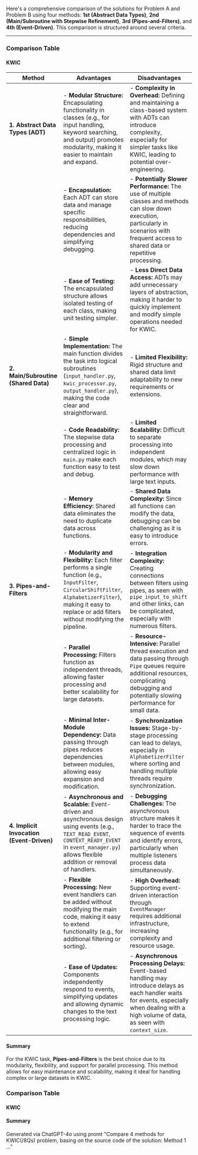 Here's a comprehensive comparison of the solutions for Problem A and Problem B using four methods: **1st (Abstract Data Types)**, **2nd (Main/Subroutine with Stepwise Refinement)**, **3rd (Pipes-and-Filters)**, and **4th (Event-Driven)**. This comparison is structured around several criteria.

---

### Comparison Table
#### KWIC

| **Method** | **Advantages** | **Disadvantages** |
|------------|----------------|-------------------|
| **1. Abstract Data Types (ADT)** | - **Modular Structure:** Encapsulating functionality in classes (e.g., for input handling, keyword searching, and output) promotes modularity, making it easier to maintain and expand. | - **Complexity in Overhead:** Defining and maintaining a class-based system with ADTs can introduce complexity, especially for simpler tasks like KWIC, leading to potential over-engineering. |
| | - **Encapsulation:** Each ADT can store data and manage specific responsibilities, reducing dependencies and simplifying debugging. | - **Potentially Slower Performance:** The use of multiple classes and methods can slow down execution, particularly in scenarios with frequent access to shared data or repetitive processing. |
| | - **Ease of Testing:** The encapsulated structure allows isolated testing of each class, making unit testing simpler. | - **Less Direct Data Access:** ADTs may add unnecessary layers of abstraction, making it harder to quickly implement and modify simple operations needed for KWIC. |
| **2. Main/Subroutine (Shared Data)** | - **Simple Implementation:** The main function divides the task into logical subroutines (`input_handler.py`, `kwic_processor.py`, `output_handler.py`), making the code clear and straightforward. | - **Limited Flexibility:** Rigid structure and shared data limit adaptability to new requirements or extensions. |
| | - **Code Readability:** The stepwise data processing and centralized logic in `main.py` make each function easy to test and debug. | - **Limited Scalability:** Difficult to separate processing into independent modules, which may slow down performance with large text inputs. |
| | - **Memory Efficiency:** Shared data eliminates the need to duplicate data across functions. | - **Shared Data Complexity:** Since all functions can modify the data, debugging can be challenging as it is easy to introduce errors. |
| **3. Pipes-and-Filters** | - **Modularity and Flexibility:** Each filter performs a single function (e.g., `InputFilter`, `CircularShiftFilter`, `AlphabetizerFilter`), making it easy to replace or add filters without modifying the pipeline. | - **Integration Complexity:** Creating connections between filters using pipes, as seen with `pipe_input_to_shift` and other links, can be complicated, especially with numerous filters. |
| | - **Parallel Processing:** Filters function as independent threads, allowing faster processing and better scalability for large datasets. | - **Resource-Intensive:** Parallel thread execution and data passing through `Pipe` queues require additional resources, complicating debugging and potentially slowing performance for small data. |
| | - **Minimal Inter-Module Dependency:** Data passing through pipes reduces dependencies between modules, allowing easy expansion and modification. | - **Synchronization Issues:** Stage-by-stage processing can lead to delays, especially in `AlphabetizerFilter` where sorting and handling multiple threads require synchronization. |
| **4. Implicit Invocation (Event-Driven)** | - **Asynchronous and Scalable:** Event-driven and asynchronous design using events (e.g., `TEXT_READ_EVENT`, `CONTEXT_READY_EVENT` in `event_manager.py`) allows flexible addition or removal of handlers. | - **Debugging Challenges:** The asynchronous structure makes it harder to trace the sequence of events and identify errors, particularly when multiple listeners process data simultaneously. |
| | - **Flexible Processing:** New event handlers can be added without modifying the main code, making it easy to extend functionality (e.g., for additional filtering or sorting). | - **High Overhead:** Supporting event-driven interaction through `EventManager` requires additional infrastructure, increasing complexity and resource usage. |
| | - **Ease of Updates:** Components independently respond to events, simplifying updates and allowing dynamic changes to the text processing logic. | - **Asynchronous Processing Delays:** Event-based handling may introduce delays as each handler waits for events, especially when dealing with a high volume of data, as seen with `context_size`. |

#### Summary
For the KWIC task, **Pipes-and-Filters** is the best choice due to its modularity, flexibility, and support for parallel processing. This method allows for easy maintenance and scalability, making it ideal for handling complex or large datasets in KWIC.

### Comparison Table
#### KWIC
#### Summary

Generated via ChatGPT-4o using promt "Compare 4 methods for KWIC(/8Qs) problem, basing on the source code of the solution: Method 1 <source code from repo> ..."